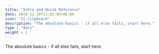 ```yaml
---
title: "Intro and Quick Reference"
date: 2018-12-28T11:02:05+06:00
icon: "ti-clipboard"
description: "The absolute basics - if all else fails, start here."
type : "docs"
weight : 1
---
```


The absolute basics - if all else fails, start here.
